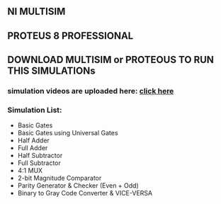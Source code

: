 ## NI MULTISIM
## PROTEUS 8 PROFESSIONAL

## DOWNLOAD MULTISIM or PROTEOUS TO RUN THIS SIMULATIONs

### simulation videos are uploaded here: [click here](https://drive.google.com/drive/u/0/folders/15BRphPAt9SMw9_zDRVMEmoKJNkUesVW7)

### Simulation List:
- Basic Gates
- Basic Gates using Universal Gates
- Half Adder
- Full Adder
- Half Subtractor
- Full Subtractor
- 4:1 MUX
- 2-bit Magnitude Comparator
- Parity Generator & Checker (Even + Odd)
- Binary to Gray Code Converter & VICE-VERSA
